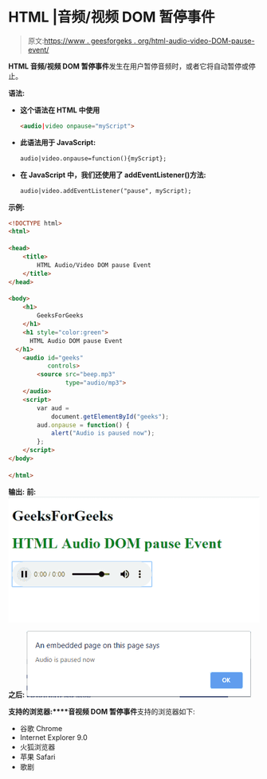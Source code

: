 # HTML |音频/视频 DOM 暂停事件

> 原文:[https://www . geesforgeks . org/html-audio-video-DOM-pause-event/](https://www.geeksforgeeks.org/html-audio-video-dom-pause-event/)

**HTML 音频/视频 DOM 暂停事件**发生在用户暂停音频时，或者它将自动暂停或停止。

**语法:**

*   **这个语法在 HTML 中使用**

    ```html
    <audio|video onpause="myScript">
    ```

*   **此语法用于 JavaScript:**

    ```html
    audio|video.onpause=function(){myScript}; 
    ```

*   **在 JavaScript 中，我们还使用了 addEventListener()方法:**

    ```html
    audio|video.addEventListener("pause", myScript); 
    ```

**示例:**

```html
<!DOCTYPE html>
<html>

<head>
    <title>
        HTML Audio/Video DOM pause Event
    </title>
</head>

<body>
    <h1>
        GeeksForGeeks
    </h1>
    <h1 style="color:green">
      HTML Audio DOM pause Event
  </h1>
    <audio id="geeks" 
           controls>
        <source src="beep.mp3"
                type="audio/mp3">
    </audio>
    <script>
        var aud =
            document.getElementById("geeks");
        aud.onpause = function() {
            alert("Audio is paused now");
        };
    </script>
</body>

</html>
```

**输出:**
**前:**
![](img/960f9dbad0acba3e9f04fdcf1f1eafcb.png)

**之后:**
![](img/5326097391b1cf3c1d149cf55b86016c.png)

**支持的浏览器:****音视频 DOM 暂停事件**支持的浏览器如下:

*   谷歌 Chrome
*   Internet Explorer 9.0
*   火狐浏览器
*   苹果 Safari
*   歌剧
